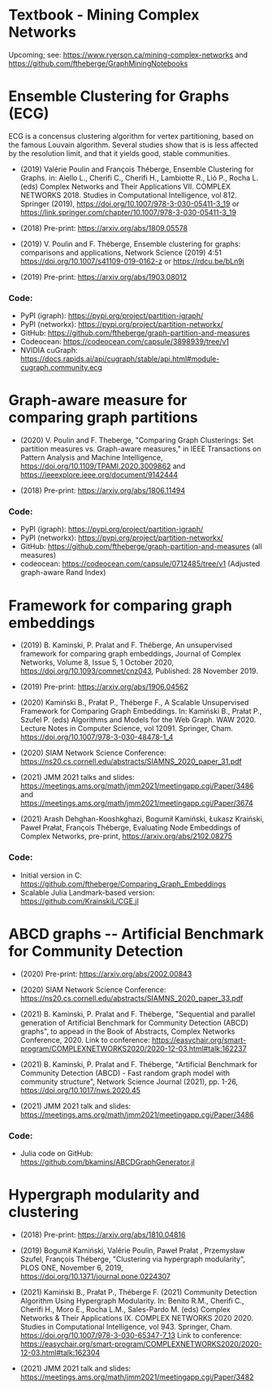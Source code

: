# Textbook - Mining Complex Networks

Upcoming; see: https://www.ryerson.ca/mining-complex-networks and https://github.com/ftheberge/GraphMiningNotebooks

# Ensemble Clustering for Graphs (ECG)

ECG is a concensus clustering algorithm for vertex partitioning, based on the famous Louvain algorithm. Several studies show that is is less affected by the resolution limit, and that it yields good, stable communities.

* (2019) Valérie Poulin and François Théberge, Ensemble Clustering for Graphs. in: Aiello L., Cherifi C., Cherifi H., Lambiotte R., Lió P., Rocha L. (eds) Complex Networks and Their Applications VII. COMPLEX NETWORKS 2018. Studies in Computational Intelligence, vol 812. Springer (2019), https://doi.org/10.1007/978-3-030-05411-3_19 or https://link.springer.com/chapter/10.1007/978-3-030-05411-3_19 

* (2018) Pre-print: https://arxiv.org/abs/1809.05578

* (2019) V. Poulin and F. Théberge, Ensemble clustering for graphs: comparisons and applications, Network Science (2019) 4:51 https://doi.org/10.1007/s41109-019-0162-z or https://rdcu.be/bLn9i

* (2019) Pre-print: https://arxiv.org/abs/1903.08012

### Code: 

* PyPI (igraph): https://pypi.org/project/partition-igraph/
* PyPI (networkx): https://pypi.org/project/partition-networkx/
* GitHub: https://github.com/ftheberge/graph-partition-and-measures
* Codeocean: https://codeocean.com/capsule/3898939/tree/v1
* NVIDIA cuGraph: https://docs.rapids.ai/api/cugraph/stable/api.html#module-cugraph.community.ecg

# Graph-aware measure for comparing graph partitions

* (2020) V. Poulin and F. Theberge, "Comparing Graph Clusterings: Set partition measures vs. Graph-aware measures," in IEEE Transactions on Pattern Analysis and Machine Intelligence, https://doi.org/10.1109/TPAMI.2020.3009862 and https://ieeexplore.ieee.org/document/9142444

* (2018) Pre-print: https://arxiv.org/abs/1806.11494

### Code:

* PyPI (igraph): https://pypi.org/project/partition-igraph/
* PyPI (networkx): https://pypi.org/project/partition-networkx/
* GitHub: https://github.com/ftheberge/graph-partition-and-measures (all measures)
* codeocean: https://codeocean.com/capsule/0712485/tree/v1 (Adjusted graph-aware Rand Index)

# Framework for comparing graph embeddings

* (2019) B. Kaminski, P. Pralat and F. Théberge, An unsupervised framework for comparing graph embeddings,
Journal of Complex Networks, Volume 8, Issue 5, 1 October 2020, https://doi.org/10.1093/comnet/cnz043, Published: 28 November 2019.

* (2019) Pre-print: https://arxiv.org/abs/1906.04562

* (2020) Kamiński B., Prałat P., Théberge F., A Scalable Unsupervised Framework for Comparing Graph Embeddings. In: Kamiński B., Prałat P., Szufel P. (eds) Algorithms and Models for the Web Graph. WAW 2020. Lecture Notes in Computer Science, vol 12091. Springer, Cham. https://doi.org/10.1007/978-3-030-48478-1_4

* (2020) SIAM Network Science Conference: https://ns20.cs.cornell.edu/abstracts/SIAMNS_2020_paper_31.pdf

* (2021) JMM 2021 talks and slides: https://meetings.ams.org/math/jmm2021/meetingapp.cgi/Paper/3486 and https://meetings.ams.org/math/jmm2021/meetingapp.cgi/Paper/3674

* (2021) Arash Dehghan-Kooshkghazi, Bogumił Kamiński, Łukasz Kraiński, Paweł Prałat, François Théberge, Evaluating Node Embeddings of Complex Networks, pre-print, https://arxiv.org/abs/2102.08275


### Code:

* Initial version in C: https://github.com/ftheberge/Comparing_Graph_Embeddings
* Scalable Julia Landmark-based version: https://github.com/KrainskiL/CGE.jl

# ABCD graphs -- Artificial Benchmark for Community Detection

* (2020) Pre-print: https://arxiv.org/abs/2002.00843

* (2020) SIAM Network Science Conference: https://ns20.cs.cornell.edu/abstracts/SIAMNS_2020_paper_33.pdf

* (2021) B. Kaminski, P. Pralat and F. Théberge, "Sequential and parallel generation of Artificial Benchmark for Community Detection (ABCD) graphs", to appead in the Book of Abstracts, Complex Networks Conference, 2020. Link to conference: https://easychair.org/smart-program/COMPLEXNETWORKS2020/2020-12-03.html#talk:162237

* (2021) B. Kaminski, P. Pralat and F. Théberge, "Artificial Benchmark for Community Detection (ABCD) - Fast random graph model with community structure", Network Science Journal (2021), pp. 1-26, https://doi.org/10.1017/nws.2020.45

* (2021) JMM 2021 talk and slides: https://meetings.ams.org/math/jmm2021/meetingapp.cgi/Paper/3486

### Code:

* Julia code on GitHub: https://github.com/bkamins/ABCDGraphGenerator.jl

# Hypergraph modularity and clustering

* (2018) Pre-print: https://arxiv.org/abs/1810.04816

* (2019) Bogumił Kamiński, Valérie Poulin, Paweł Prałat , Przemysław Szufel, François Théberge, "Clustering via hypergraph modularity", PLOS ONE, November 6, 2019, https://doi.org/10.1371/journal.pone.0224307

* (2021) Kamiński B., Prałat P., Théberge F. (2021) Community Detection Algorithm Using Hypergraph Modularity. In: Benito R.M., Cherifi C., Cherifi H., Moro E., Rocha L.M., Sales-Pardo M. (eds) Complex Networks & Their Applications IX. COMPLEX NETWORKS 2020 2020. Studies in Computational Intelligence, vol 943. Springer, Cham. https://doi.org/10.1007/978-3-030-65347-7_13 Link to conference: https://easychair.org/smart-program/COMPLEXNETWORKS2020/2020-12-03.html#talk:162304

* (2021) JMM 2021 talk and slides: https://meetings.ams.org/math/jmm2021/meetingapp.cgi/Paper/3482

